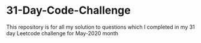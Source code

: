 # 31-Day-Code-Challenge
This repository is for all my solution to questions which I completed in my 31 day Leetcode challenge for May-2020 month
